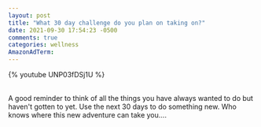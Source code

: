 ```yaml
---
layout: post
title: "What 30 day challenge do you plan on taking on?"
date: 2021-09-30 17:54:23 -0500
comments: true
categories: wellness
AmazonAdTerm:
---
```

{% youtube UNP03fDSj1U %}
<br><br>

A good reminder to think of all the things you have always wanted to do but haven't gotten to yet. Use the next 30 days to do something new. Who knows where this new adventure can take you....
